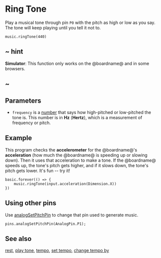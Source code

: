 # Ring Tone

Play a musical tone through pin `P0` with the pitch as high or low as you say.
The tone will keep playing until you tell it not to.

```sig
music.ringTone(440)
```

## ~ hint

**Simulator**: This function only works on the @boardname@ and in some browsers.

## ~

## Parameters

* ``frequency`` is a [number](/types/number) that says
how high-pitched or low-pitched the tone is.  This
number is in **Hz** (**Hertz**), which is a measurement of frequency
or pitch.

## Example

This program checks the **accelerometer** for the @boardname@'s
**acceleration** (how much the @boardname@ is speeding up or slowing
down). Then it uses that acceleration to make a tone.  If the @boardname@
speeds up, the tone's pitch gets higher, and if it slows down, the
tone's pitch gets lower.  It's fun -- try it!

```blocks
basic.forever(() => {
    music.ringTone(input.acceleration(Dimension.X))
})
```

## Using other pins

Use [analogSetPitchPin](/makecode-blockeditor/reference/pins/analog-set-pitch-pin) to change that pin used to generate music.

```blocks
pins.analogSetPitchPin(AnalogPin.P1);
```

## See also

[rest](/makecode-blockeditor/reference/music/rest), [play tone](/makecode-blockeditor/reference/music/play-tone),
[tempo](/makecode-blockeditor/reference/music/tempo), [set tempo](/makecode-blockeditor/reference/music/set-tempo),
[change tempo by](/makecode-blockeditor/reference/music/change-tempo-by)
